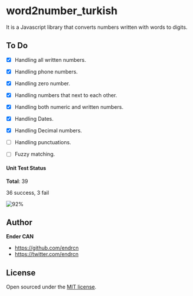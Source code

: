 # word2number_turkish

It is a Javascript library that converts numbers written with words to digits.

## To Do

- [x] Handling all written numbers.
- [x] Handling phone numbers.
- [x] Handling zero number.
- [x] Handling numbers that next to each other.
- [x] Handling both numeric and written numbers.
- [x] Handling Dates.
- [x] Handling Decimal numbers.
- [ ] Handling punctuations.
- [ ] Fuzzy matching.


#### Unit Test Status

**Total**: 39

36 success, 3 fail

![92%](https://progress-bar.dev/92)

## Author

**Ender CAN**

- <https://github.com/endrcn>
- <https://twitter.com/endrcn>

## License

Open sourced under the [MIT license](LICENSE).
